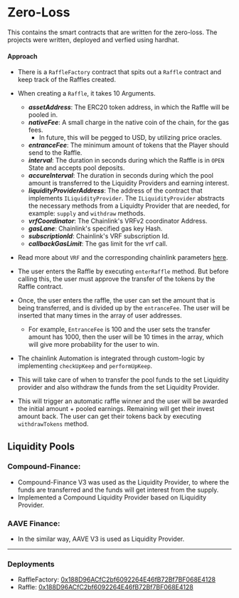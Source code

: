 # Zero-Loss

This contains the smart contracts that are written for the zero-loss.
The projects were written, deployed and verfied using hardhat.

#### Approach

- There is a `RaffleFactory` contract that spits out a `Raffle` contract and keep track of the Raffles created.
- When creating a `Raffle`, it takes 10 Arguments.

  - **_assetAddress_**: The ERC20 token address, in which the Raffle will be pooled in.
  - **_nativeFee_**: A small charge in the native coin of the chain, for the gas fees.
    - In future, this will be pegged to USD, by utilizing price oracles.
  - **_entranceFee_**: The minimum amount of tokens that the Player should send to the Raffle.
  - **_interval_**: The duration in seconds during which the Raffle is in `OPEN` State and accepts pool deposits.
  - **_accureInterval_**: The duration in seconds during which the pool amount is transferred to the Liquidity Providers and earning interest.
  - **_liquidityProviderAddress_**: The address of the contract that implements `ILiquidityProvider`. The `ILiquidityProvider` abstracts the necessary methods from a Liquidty Provider that are needed, for example: `supply` and `withdraw` methods.
  - **_vrfCoordinator_**: The Chainlink's VRFv2 coordinator Address.
  - **_gasLane_**: Chainlink's specified gas key Hash.
  - **_subscriptionId_**: Chainlink's VRF subscription Id.
  - **_callbackGasLimit_**: The gas limit for the vrf call.

- Read more about `VRF` and the corresponding chainlink parameters [here](https://docs.chain.link/vrf/v2/introduction).
- The user enters the Raffle by executing `enterRaffle` method. But before calling this, the user must approve the transfer of the tokens by the Raffle contract.
- Once, the user enters the raffle, the user can set the amount that is being transferred, and is divided up by the `entranceFee`. The user will be inserted that many times in the array of user addresses.
  - For example, `EntranceFee` is 100 and the user sets the transfer amount has 1000, then the user will be 10 times in the array, which will give more probability for the user to win.
- The chainlink Automation is integrated through custom-logic by implementing `checkUpKeep` and `performUpKeep`.
- This will take care of when to transfer the pool funds to the set Liquidity provider and also withdraw the funds from the set Liquidity Provider.
- This will trigger an automatic raffle winner and the user will be awarded the initial amount + pooled earnings. Remaining will get their invest amount back. The user can get their tokens back by executing `withdrawTokens` method.

## Liquidity Pools

### Compound-Finance:

- Compound-Finance V3 was used as the Liquidity Provider, to where the funds are transferred and the funds will get interest from the supply.
- Implemented a Compound Liquidity Provider based on ILiquidity Provider.

### AAVE Finance:

- In the similar way, AAVE V3 is used as Liquidity Provider.

---

### Deployments

- RaffleFactory: [0x188D96ACfC2bf6092264E46fB72Bf7BF068E4128](https://goerli.etherscan.io/address/0x188D96ACfC2bf6092264E46fB72Bf7BF068E4128#code)
- Raffle: [0x188D96ACfC2bf6092264E46fB72Bf7BF068E4128](https://goerli.etherscan.io/address/0x188d96acfc2bf6092264e46fb72bf7bf068e4128#code)
